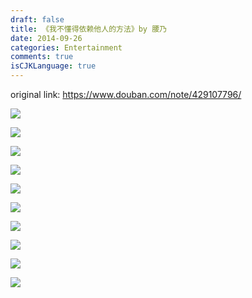 ```yaml
---
draft: false
title: 《我不懂得依赖他人的方法》by 腰乃
date: 2014-09-26
categories: Entertainment
comments: true
isCJKLanguage: true
---
```


original link: https://www.douban.com/note/429107796/

![](../../assets/images/2014/09/p19534653.jpg)



![](../../assets/images/2014/09/p19534654.jpg)



![](../../assets/images/2014/09/p19534655.jpg)



![](../../assets/images/2014/09/p19534659.jpg)



![](../../assets/images/2014/09/p19534661.jpg)



![](../../assets/images/2014/09/p19534667.jpg)



![](../../assets/images/2014/09/p19534668.jpg)



![](../../assets/images/2014/09/p19534669.jpg)



![](../../assets/images/2014/09/p19534670.jpg)



![](../../assets/images/2014/09/p19534674.jpg)
